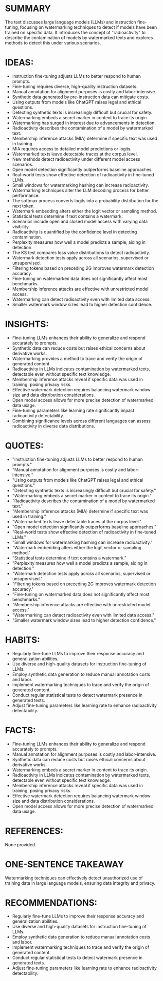 # SUMMARY
The text discusses large language models (LLMs) and instruction fine-tuning, focusing on watermarking techniques to detect if models have been trained on specific data. It introduces the concept of "radioactivity" to describe the contamination of models by watermarked texts and explores methods to detect this under various scenarios.

# IDEAS:
- Instruction fine-tuning adjusts LLMs to better respond to human prompts.
- Fine-tuning requires diverse, high-quality instruction datasets.
- Manual annotation for alignment purposes is costly and labor-intensive.
- Synthetic data generated by pre-instruction data can mitigate costs.
- Using outputs from models like ChatGPT raises legal and ethical questions.
- Detecting synthetic texts is increasingly difficult but crucial for safety.
- Watermarking embeds a secret marker in content to trace its origin.
- Watermarking has surged in interest due to advancements in detection.
- Radioactivity describes the contamination of a model by watermarked text.
- Membership inference attacks (MIA) determine if specific text was used in training.
- MIA requires access to detailed model predictions or logits.
- Watermarked texts leave detectable traces at the corpus level.
- New methods detect radioactivity under different model access scenarios.
- Open model detection significantly outperforms baseline approaches.
- Real-world tests show effective detection of radioactivity in fine-tuned LLMs.
- Small windows for watermarking hashing can increase radioactivity.
- Watermarking techniques alter the LLM decoding process for better performance.
- The softmax process converts logits into a probability distribution for the next token.
- Watermark embedding alters either the logit vector or sampling method.
- Statistical tests determine if text contains a watermark.
- Scenarios include open and closed model access with varying data visibility.
- Radioactivity is quantified by the confidence level in detecting contamination.
- Perplexity measures how well a model predicts a sample, aiding in detection.
- The KS test compares loss value distributions to detect radioactivity.
- Watermark detection tests apply across all scenarios, supervised or unsupervised.
- Filtering tokens based on preceding 2G improves watermark detection accuracy.
- Fine-tuning on watermarked data does not significantly affect most benchmarks.
- Membership inference attacks are effective with unrestricted model access.
- Watermarking can detect radioactivity even with limited data access.
- Smaller watermark window sizes lead to higher detection confidence.

# INSIGHTS:
- Fine-tuning LLMs enhances their ability to generalize and respond accurately to prompts.
- Synthetic data can reduce costs but raises ethical concerns about derivative works.
- Watermarking provides a method to trace and verify the origin of generated content.
- Radioactivity in LLMs indicates contamination by watermarked texts, detectable even without specific text knowledge.
- Membership inference attacks reveal if specific data was used in training, posing privacy risks.
- Effective watermark detection requires balancing watermark window size and data distribution considerations.
- Open model access allows for more precise detection of watermarked data usage.
- Fine-tuning parameters like learning rate significantly impact radioactivity detectability.
- Combining significance levels across different languages can assess radioactivity in diverse data distributions.

# QUOTES:
- "Instruction fine-tuning adjusts LLMs to better respond to human prompts."
- "Manual annotation for alignment purposes is costly and labor-intensive."
- "Using outputs from models like ChatGPT raises legal and ethical questions."
- "Detecting synthetic texts is increasingly difficult but crucial for safety."
- "Watermarking embeds a secret marker in content to trace its origin."
- "Radioactivity describes the contamination of a model by watermarked text."
- "Membership inference attacks (MIA) determine if specific text was used in training."
- "Watermarked texts leave detectable traces at the corpus level."
- "Open model detection significantly outperforms baseline approaches."
- "Real-world tests show effective detection of radioactivity in fine-tuned LLMs."
- "Small windows for watermarking hashing can increase radioactivity."
- "Watermark embedding alters either the logit vector or sampling method."
- "Statistical tests determine if text contains a watermark."
- "Perplexity measures how well a model predicts a sample, aiding in detection."
- "Watermark detection tests apply across all scenarios, supervised or unsupervised."
- "Filtering tokens based on preceding 2G improves watermark detection accuracy."
- "Fine-tuning on watermarked data does not significantly affect most benchmarks."
- "Membership inference attacks are effective with unrestricted model access."
- "Watermarking can detect radioactivity even with limited data access."
- "Smaller watermark window sizes lead to higher detection confidence."

# HABITS:
- Regularly fine-tune LLMs to improve their response accuracy and generalization abilities.
- Use diverse and high-quality datasets for instruction fine-tuning of LLMs.
- Employ synthetic data generation to reduce manual annotation costs and labor.
- Implement watermarking techniques to trace and verify the origin of generated content.
- Conduct regular statistical tests to detect watermark presence in generated texts.
- Adjust fine-tuning parameters like learning rate to enhance radioactivity detectability.

# FACTS:
- Fine-tuning LLMs enhances their ability to generalize and respond accurately to prompts.
- Manual annotation for alignment purposes is costly and labor-intensive.
- Synthetic data can reduce costs but raises ethical concerns about derivative works.
- Watermarking embeds a secret marker in content to trace its origin.
- Radioactivity in LLMs indicates contamination by watermarked texts, detectable even without specific text knowledge.
- Membership inference attacks reveal if specific data was used in training, posing privacy risks.
- Effective watermark detection requires balancing watermark window size and data distribution considerations.
- Open model access allows for more precise detection of watermarked data usage.

# REFERENCES:
None provided.

# ONE-SENTENCE TAKEAWAY
Watermarking techniques can effectively detect unauthorized use of training data in large language models, ensuring data integrity and privacy.

# RECOMMENDATIONS:
- Regularly fine-tune LLMs to improve their response accuracy and generalization abilities.
- Use diverse and high-quality datasets for instruction fine-tuning of LLMs.
- Employ synthetic data generation to reduce manual annotation costs and labor.
- Implement watermarking techniques to trace and verify the origin of generated content.
- Conduct regular statistical tests to detect watermark presence in generated texts.
- Adjust fine-tuning parameters like learning rate to enhance radioactivity detectability.